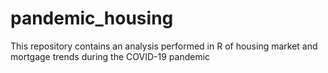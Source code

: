# pandemic_housing
This repository contains an analysis performed in R of housing market and mortgage trends during the COVID-19 pandemic
